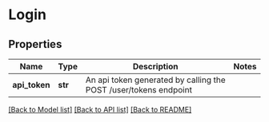 # Login

## Properties
Name | Type | Description | Notes
------------ | ------------- | ------------- | -------------
**api_token** | **str** | An api token generated by calling the POST /user/tokens endpoint | 

[[Back to Model list]](../README.md#documentation-for-models) [[Back to API list]](../README.md#documentation-for-api-endpoints) [[Back to README]](../README.md)


